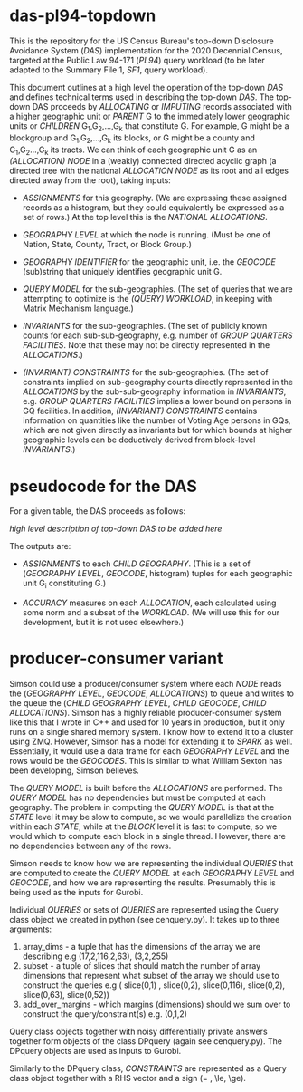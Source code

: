 # das-pl94-topdown
This is the repository for the US Census Bureau's top-down Disclosure Avoidance System (_DAS_) implementation for the 2020 Decennial Census, targeted at the Public Law 94-171 (_PL94_) query workload (to be later adapted to the Summary File 1, _SF1_, query workload).

This document outlines at a high level the operation of the top-down _DAS_ and defines technical terms used in describing the top-down _DAS_. The top-down DAS proceeds by _ALLOCATING_ or _IMPUTING_ records associated with a higher geographic unit or _PARENT_ G to the immediately lower geographic units or _CHILDREN_ G<sub>1</sub>,G<sub>2</sub>,...,G<sub>k</sub> that constitute G. For example, G might be a blockgroup and G<sub>1</sub>,G<sub>2</sub>,...,G<sub>k</sub> its blocks, or G might be a county and G<sub>1</sub>,G<sub>2</sub>...,G<sub>k</sub> its tracts. We can think of each geographic unit G as an _(ALLOCATION) NODE_ in a (weakly) connected directed acyclic graph (a directed tree with the national _ALLOCATION NODE_ as its root and all edges directed away from the root), taking inputs:

* _ASSIGNMENTS_ for this geography. (We are expressing these assigned records as a histogram, but they could equivalently be expressed as a set of rows.) At the top level this is the _NATIONAL ALLOCATIONS_.

* _GEOGRAPHY LEVEL_ at which the node is running. (Must be one of Nation, State, County, Tract, or Block Group.)

* _GEOGRAPHY IDENTIFIER_ for the geographic unit, i.e. the _GEOCODE_ (sub)string that uniquely identifies geographic unit G.

* _QUERY MODEL_ for the sub-geographies. (The set of queries that we are attempting to optimize is the _(QUERY) WORKLOAD_, in keeping with Matrix Mechanism language.)

* _INVARIANTS_ for the sub-geographies. (The set of publicly known counts for each sub-sub-geography, e.g. number of _GROUP QUARTERS FACILITIES_. Note that these may not be directly represented in the _ALLOCATIONS_.)

* _(INVARIANT) CONSTRAINTS_ for the sub-geographies. (The set of constraints implied on sub-geography counts directly represented in the _ALLOCATIONS_ by the sub-sub-geography information in _INVARIANTS_, e.g. _GROUP QUARTERS FACILITIES_ implies a lower bound on persons in GQ facilities. In addition, _(INVARIANT) CONSTRAINTS_ contains information on quantities like the number of Voting Age persons in GQs, which are not given directly as invariants but for which bounds at higher geographic levels can be deductively derived from block-level _INVARIANTS_.)

# pseudocode for the DAS
For a given table, the DAS proceeds as follows:

_high level description of top-down DAS to be added here_

The outputs are:

* _ASSIGNMENTS_ to each _CHILD GEOGRAPHY_. (This is a set of (_GEOGRAPHY LEVEL_, _GEOCODE_, histogram) tuples for each geographic unit G<sub>i</sub> constituting G.)

* _ACCURACY_ measures on each _ALLOCATION_, each calculated using some norm and a subset of the _WORKLOAD_. (We will use this for our development, but it is not used elsewhere.)

# producer-consumer variant
Simson could use a producer/consumer system where each _NODE_ reads the (_GEOGRAPHY LEVEL_, _GEOCODE_, _ALLOCATIONS_) to queue and writes to the queue the (_CHILD GEOGRAPHY LEVEL_, _CHILD GEOCODE_, _CHILD ALLOCATIONS_). Simson has a highly reliable producer-consumer system like this that I wrote in C++ and used for 10 years in production, but it only runs on a single shared memory system. I know how to extend it to a cluster using ZMQ. However, Simson has a model for extending it to _SPARK_ as well. Essentially, it would use a data frame for each _GEOGRAPHY LEVEL_ and the rows would be the _GEOCODES_. This is similar to what William Sexton has been developing, Simson believes.

The _QUERY MODEL_ is built before the _ALLOCATIONS_ are performed. The _QUERY MODEL_ has no dependencies but must be computed at each geography. The problem in computing the _QUERY MODEL_ is that at the _STATE_ level it may be slow to compute, so we would parallelize the creation within each _STATE_, while at the _BLOCK_ level it is fast to compute, so we would which to compute each block in a single thread. However, there are no dependencies between any of the rows.

Simson needs to know how we are representing the individual _QUERIES_ that are computed to create the _QUERY MODEL_ at each _GEOGRAPHY LEVEL_ and _GEOCODE_, and how we are representing the results.  Presumably this is being used as the inputs for Gurobi.

Individual _QUERIES_ or sets of _QUERIES_ are represented using the Query class object we created in python (see cenquery.py).  It takes up to three arguments:
1.  array_dims - a tuple that has the dimensions of the array we are describing e.g (17,2,116,2,63), (3,2,255)
2.  subset - a tuple of slices that should match the number of array dimensions that represent what subset of the array we should use to construct the queries e.g ( slice(0,1) , slice(0,2), slice(0,116), slice(0,2), slice(0,63), slice(0,52))
3.  add_over_margins - which margins (dimensions) should we sum over to construct the query/constraint(s) e.g. (0,1,2)

Query class objects together with noisy differentially private answers together form objects of the class DPquery (again see cenquery.py).  The DPquery objects are used as inputs to Gurobi.

Similarly to the DPquery class, _CONSTRAINTS_ are represented as a Query class object together with a RHS vector and a sign (= , \le, \ge).
